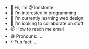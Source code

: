 - 👋 Hi, I’m @Tonstonte
- 👀 I’m interested in programming 
- 🌱 I’m currently learning web design 
- 💞️ I’m looking to collaborate on stuff
- 📫 How to reach me email
- 😄 Pronouns: ...
- ⚡ Fun fact: ...

<!---
Tonstonte/Tonstonte is a ✨ special ✨ repository because its `README.md` (this file) appears on your GitHub profile.
You can click the Preview link to take a look at your changes.
--->
